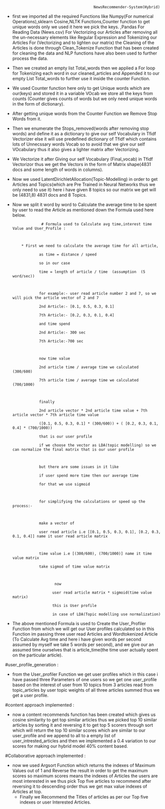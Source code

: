                                            NewsRecommender-System(Hybrid)




* first we imported all the required Functions like Numpy(For numerical Operations),sklearn Cosine,NLTK Functions,Counter function to get unique words only we used it here we pick the keys.
,Pandas For Reading Data (News.csv)
For Vectorizing our Articles after removing all the un-necessary elements like Regular Expression and Tokenizing our Articles For (Vectorizing and to lighten our matrix)
the Cleaning of the Articles is done through Clean_Tokenize Function that has been created for cleaning the data and NLP functions have also been used to further process the data.

* Then we created an empty list  Total_words then we applied a For loop for Tokenizing each word in our cleaned_articles and Appended it to our empty List Total_words to further use it inside the counter Function.

* We used Counter function here only to get Unique words which are our(keys) and stored it in a variable VOcab we store all the keys from counts (Counter gives counts of words but we only need unique words in the form of dictionary).

* After getting unique words from the Counter Function we Remove Stop Words from it.

* Then we enumerate the Stops_removed(words after removing stop words) and define it as a dictionary to give our self Vocabulary in Tfidf Vectorizer else it will use predefined dictionary of Tfidf which contains lots of Unnecssary words Vocab so to avoid that we give our self VOcabulary thus it also gives a lighter matrix after Vectorizing.

* We Vectorize it after Giving our self Vocabulary (Final_vocab) in Tfidf Vectorizor thus we get the Vectors in the form of Matrix shape(4831 docs and some length of words in columns). 

* Now we used LatentDirichletAllocation(Topic-Modelling) in order to get Articles and Topics(which are Pre Trained in Neural Networks thus we only need to use it) here i have given 8 topics so our matrix we get will be (4831,8) 4831 docs and 8 Topics.

* Now we split it word by word to Calculate the average time to be spent by user to read the Article as mentioned down the Formula used here below.

                  
                   # Formula used to Calculate avg time,interest time Value and User_Profile :
                   
                   
                   
          * First we need to calculate the average time for all article,

                  as time = distance / speed

                  so in our case

                  time = length of article / time  (assumption  (5 word/sec))



                  for example:- user read article number 2 and 7, so we will pick the article vector of 2 and 7

                  2nd Article:- [0.1, 0.5, 0.3, 0.1]

                  7th Article:- [0.2, 0.3, 0.1, 0.4]

                  and time spend

                  2nd Article:- 300 sec

                  7th Article:-700 sec 



                  now time value

                  2nd article time / average time we calculated  (300/600)

                  7th article time / average time we calculated  (700/1000)



                  finally 

                  2nd article vector * 2nd article time value + 7th article vector * 7th article time value

                  ([0.1, 0.5, 0.3, 0.1] * (300/600)) + ( [0.2, 0.3, 0.1, 0.4] * (700/1000))

                  that is our user profile 

                  if we choose the vector as LDA(topic modelling) so we can normalize the final matrix that is our user profile



                  but there are some issues in it like

                  if user spend more time then our average time 

                  for that we use sigmoid 



                  for simplifying the calculations or speed up the process:-



                  make a vector of

                  user read article i.e [[0.1, 0.5, 0.3, 0.1], [0.2, 0.3, 0.1, 0.4]] name it user read article matrix



                  time value i.e [(300/600), (700/1000)] name it time value matrix

                  take sigmod of time value matrix



                         now

                        user read article matrix * sigmoid(time value matrix)

                        this is User profile

                        in case of LDA(Topic modelling use normalization)

 
* The above mentioned Formula is used to Create the User_Profiler Function from which we will get our User profiles 
  calculated so in this Function im passing three user read Articles and Wordtokenized Article 
  (To Calculate Avg time and here i have given words per second assumed by myself we take 5 words per second),
  and we give our an assumed time ourselves that is article_time(the time user actually spent on the particular article).
  
 #user_profile_generation :
 
 * from the User_profiler Function we get user profiles which in this case i have passed three Parameters of one users 
   so we get one user_profile based 
   on the interest of user from 10 topics from 3 articles read from
   topic_articles by user topic weights of all three articles summed thus we get a user profile.
 
 
 #content approach implemented :
 
 * now a content recommends function has been created which gives us cosine similarity to get top similar articles
   thus we picked top 10 similar articles by sorting it and reversing it to get top 5 scorers through sort which
   will return the top 10 similar scores which are similar to our user_profile and we append to all to a empty list of
   user_intrested_articles and then we implemented a 0.4 variation to our scores for making our hybrid model 40% content based.
  
  #Collaborative approach implemented :
  
  
 
 
 
 
 
 * now we used Argsort Function which returns the indexes of Maximum Values out of 1 and Reverse the result in order to get the maximum scores so maximum scores means the indexes of Articles the users are most interested in
   we thus pick Top five articles to recommend after reversing it to descending order thus we get max value indexes of Articles at top.
   * Finally we Recommend the Titles of articles as per our Top five indexes or user Interested Articles.

